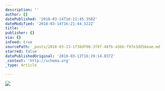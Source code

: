 ```yaml
---
description: ''
author: []
datePublished: '2018-03-14T16:21:45.350Z'
dateModified: '2018-03-14T16:21:44.522Z'
title: ''
publisher: {}
via: {}
inFeed: true
sourcePath: _posts/2018-03-13-1f38df00-3f8f-48fb-a56b-f97e3dd56eae.md
starred: false
datePublishedOriginal: '2018-03-13T16:29:14.837Z'
_context: 'http://schema.org'
_type: Article

---
```

![](https://the-grid-user-content.s3-us-west-2.amazonaws.com/d897f33e-98c4-432f-928b-69be2db0f1d5.jpg)